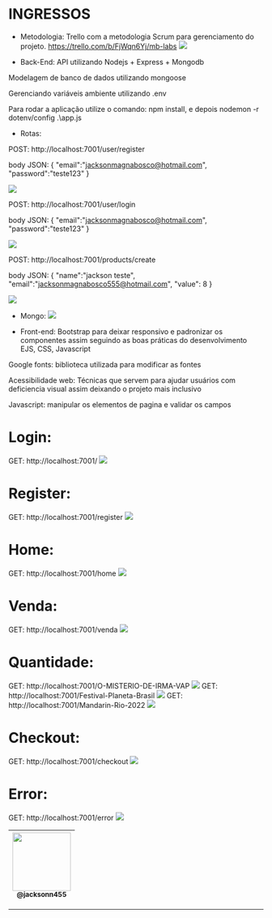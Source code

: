 INGRESSOS
===============================================

- Metodologia: 
Trello com a metodologia Scrum para gerenciamento do projeto.
https://trello.com/b/FjWqn6Yj/mb-labs
 ![](https://github.com/jacksonn455/Ingressos/blob/master/public/images/trello.png)

- Back-End: 
API utilizando Nodejs + Express + Mongodb

Modelagem de banco de dados utilizando mongoose

Gerenciando variáveis ambiente utilizando .env

Para rodar a aplicação utilize o comando: npm install, e depois nodemon -r dotenv/config .\app.js

- Rotas:

POST: http://localhost:7001/user/register

body JSON: {
	"email":"jacksonmagnabosco@hotmail.com",
	"password":"teste123"
}

 ![](https://github.com/jacksonn455/Triider/blob/main/public/images/register-in.png)

POST: http://localhost:7001/user/login


body JSON: {
	"email":"jacksonmagnabosco@hotmail.com",
	"password":"teste123"
}

 ![](https://github.com/jacksonn455/Triider/blob/main/public/images/login-in.png)

POST: http://localhost:7001/products/create


body JSON: {
	"name":"jackson teste",
	"email":"jacksonmagnabosco555@hotmail.com",
	"value": 8
}

 ![](https://github.com/jacksonn455/Ingressos/blob/master/public/images/total.png)
 
 - Mongo:
  ![](https://github.com/jacksonn455/Triider/blob/main/public/images/mongo.png)

- Front-end: 
Bootstrap para deixar responsivo e padronizar os componentes assim seguindo as boas práticas do desenvolvimento EJS, CSS, Javascript

Google fonts: biblioteca utilizada para modificar as fontes

Acessibilidade web: Técnicas que servem para ajudar usuários com deficiencia visual assim deixando o projeto mais inclusivo

Javascript: manipular os elementos de pagina e validar os campos

Login:
=====================
GET: http://localhost:7001/
 ![](https://github.com/jacksonn455/Ingressos/blob/master/public/images/login.png)
 
Register:
=====================
GET: http://localhost:7001/register
 ![](https://github.com/jacksonn455/Ingressos/blob/master/public/images/register.png)

Home:
=====================
GET: http://localhost:7001/home
 ![](https://github.com/jacksonn455/Ingressos/blob/master/public/images/home.png)
 
Venda:
=====================
GET: http://localhost:7001/venda
 ![](https://github.com/jacksonn455/Ingressos/blob/master/public/images/venda.png)
 
Quantidade:
=====================
GET: http://localhost:7001/O-MISTERIO-DE-IRMA-VAP
![](https://github.com/jacksonn455/Ingressos/blob/master/public/images/teatro2.png)
GET: http://localhost:7001/Festival-Planeta-Brasil
![](https://github.com/jacksonn455/Ingressos/blob/master/public/images/teatro1.png)
GET: http://localhost:7001/Mandarin-Rio-2022
![](https://github.com/jacksonn455/Ingressos/blob/master/public/images/teatro3.png)

Checkout:
=====================
GET: http://localhost:7001/checkout
 ![](https://github.com/jacksonn455/Ingressos/blob/master/public/images/ingressos.png)

 Error:
=====================
GET: http://localhost:7001/error
 ![](https://github.com/jacksonn455/Ingressos/blob/master/public/images/error.png)

 | [<img src="https://avatars1.githubusercontent.com/u/46221221?s=460&u=0d161e390cdad66e925f3d52cece6c3e65a23eb2&v=4" width=115><br><sub>@jacksonn455</sub>](https://github.com/jacksonn455) |
  | :---: |

--------------------
